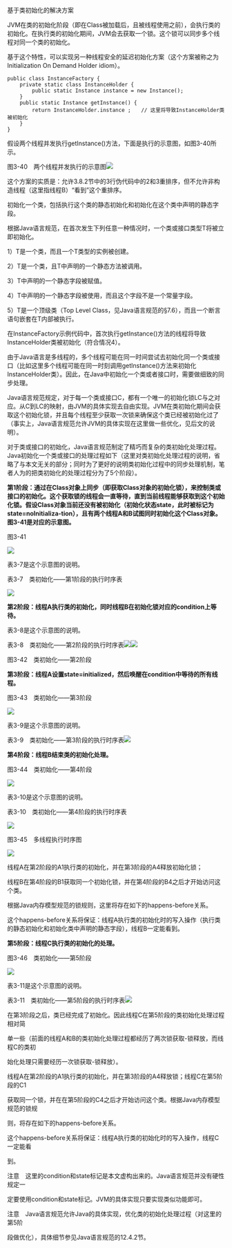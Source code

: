 基于类初始化的解决方案

JVM在类的初始化阶段（即在Class被加载后，且被线程使用之前），会执行类的初始化。在执行类的初始化期间，JVM会去获取一个锁。这个锁可以同步多个线程对同一个类的初始化。

基于这个特性，可以实现另一种线程安全的延迟初始化方案（这个方案被称之为Initialization On Demand Holder idiom）。

```
public class InstanceFactory {
    private static class InstanceHolder {
        public static Instance instance = new Instance();
    }
    public static Instance getInstance() {
        return InstanceHolder.instance ;　　// 这里将导致InstanceHolder类被初始化
    }
}
```

假设两个线程并发执行getInstance\(\)方法，下面是执行的示意图，如图3-40所示。

图3-40　两个线程并发执行的示意图![](/assets/import-3-40.png)

这个方案的实质是：允许3.8.2节中的3行伪代码中的2和3重排序，但不允许非构造线程（这里指线程B）“看到”这个重排序。

初始化一个类，包括执行这个类的静态初始化和初始化在这个类中声明的静态字段。

根据Java语言规范，在首次发生下列任意一种情况时，一个类或接口类型T将被立即初始化。

1）T是一个类，而且一个T类型的实例被创建。

2）T是一个类，且T中声明的一个静态方法被调用。

3）T中声明的一个静态字段被赋值。

4）T中声明的一个静态字段被使用，而且这个字段不是一个常量字段。

5）T是一个顶级类（Top Level Class，见Java语言规范的§7.6），而且一个断言语句嵌套在T内部被执行。

在InstanceFactory示例代码中，首次执行getInstance\(\)方法的线程将导致InstanceHolder类被初始化（符合情况4）。

由于Java语言是多线程的，多个线程可能在同一时间尝试去初始化同一个类或接口（比如这里多个线程可能在同一时刻调用getInstance\(\)方法来初始化InstanceHolder类）。因此，在Java中初始化一个类或者接口时，需要做细致的同步处理。

Java语言规范规定，对于每一个类或接口C，都有一个唯一的初始化锁LC与之对应。从C到LC的映射，由JVM的具体实现去自由实现。JVM在类初始化期间会获取这个初始化锁，并且每个线程至少获取一次锁来确保这个类已经被初始化过了（事实上，Java语言规范允许JVM的具体实现在这里做一些优化，见后文的说明）。

对于类或接口的初始化，Java语言规范制定了精巧而复杂的类初始化处理过程。Java初始化一个类或接口的处理过程如下（这里对类初始化处理过程的说明，省略了与本文无关的部分；同时为了更好的说明类初始化过程中的同步处理机制，笔者人为的把类初始化的处理过程分为了5个阶段）。

**第1阶段：通过在Class对象上同步（即获取Class对象的初始化锁），来控制类或接口的初始化。这个获取锁的线程会一直等待，直到当前线程能够获取到这个初始化锁。假设Class对象当前还没有被初始化（初始化状态state，此时被标记为state=noInitializa-tion），且有两个线程A和B试图同时初始化这个Class对象。图3-41是对应的示意图。**

图3-41

![](/assets/import-3-41.png)

表3-7是这个示意图的说明。

表3-7　类初始化——第1阶段的执行时序表

![](/assets/import-3-7-1.png)

**第2阶段：线程A执行类的初始化，同时线程B在初始化锁对应的condition上等待。**

表3-8是这个示意图的说明。

表3-8　类初始化——第2阶段的执行时序表![](/assets/import-3-8.png)![](/assets/import-3-42.png)

图3-42　类初始化——第2阶段

**第3阶段：线程A设置state=initialized，然后唤醒在condition中等待的所有线程。**

图3-43　类初始化——第3阶段

![](/assets/import-3-43.png)

表3-9是这个示意图的说明。

表3-9　类初始化——第3阶段的执行时序表![](/assets/import-3-9.png)

**第4阶段：线程B结束类的初始化处理。**

图3-44　类初始化——第4阶段

![](/assets/import-3-44.png)

表3-10是这个示意图的说明。

表3-10　类初始化——第4阶段的执行时序表

![](/assets/import-3-10.png)

图3-45　多线程执行时序图

![](/assets/import-3-45.png)

线程A在第2阶段的A1执行类的初始化，并在第3阶段的A4释放初始化锁；

线程B在第4阶段的B1获取同一个初始化锁，并在第4阶段的B4之后才开始访问这个类。

根据Java内存模型规范的锁规则，这里将存在如下的happens-before关系。

这个happens-before关系将保证：线程A执行类的初始化时的写入操作（执行类的静态初始化和初始化类中声明的静态字段），线程B一定能看到。



**第5阶段：线程C执行类的初始化的处理。**

图3-46　类初始化——第5阶段

![](/assets/import-3-46.png)

表3-11是这个示意图的说明。

表3-11　类初始化——第5阶段的执行时序表![](/assets/import-3-11.png)

在第3阶段之后，类已经完成了初始化。因此线程C在第5阶段的类初始化处理过程相对简

单一些（前面的线程A和B的类初始化处理过程都经历了两次锁获取-锁释放，而线程C的类初

始化处理只需要经历一次锁获取-锁释放）。

线程A在第2阶段的A1执行类的初始化，并在第3阶段的A4释放锁；线程C在第5阶段的C1

获取同一个锁，并在在第5阶段的C4之后才开始访问这个类。根据Java内存模型规范的锁规

则，将存在如下的happens-before关系。

这个happens-before关系将保证：线程A执行类的初始化时的写入操作，线程C一定能看

到。

注意　这里的condition和state标记是本文虚构出来的。Java语言规范并没有硬性规定一

定要使用condition和state标记。JVM的具体实现只要实现类似功能即可。

注意　Java语言规范允许Java的具体实现，优化类的初始化处理过程（对这里的第5阶

段做优化），具体细节参见Java语言规范的12.4.2节。





